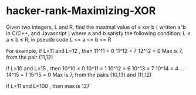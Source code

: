 # hacker-rank-Maximizing-XOR
Given two integers, L and R, find the maximal value of a xor b ( written a^b in C/C++, and Javascript ) where a and b satisfy the following condition: 
L ≤ a ≤ b ≤ R,  in pseudo code L <= a <= b <= R


For example, if L=11  and L=12 , then
11^11 = 0
11^12 = 7
12^12 = 0
Max is 7, from the pair (11,12)

if L=10  and L=15 , then
10^10 = 0
10^11 = 1
10^12 = 6
10^13 = 7
10^14 = 4
...
14^15 = 1
15^15 = 0
Max is 7, from the pairs (10,13) and (11,12)

if L=11  and L=100 , then
max is 127
